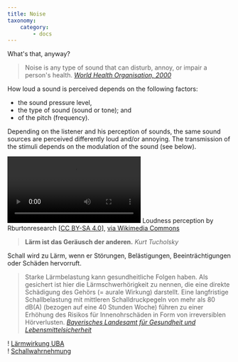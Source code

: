 ```yaml
---
title: Noise
taxonomy:
    category:
        - docs
---
```

What's that, anyway? 

> Noise is any type of sound that can disturb, annoy, or impair a person's health. <cite>[World Health Organisation, 2000](http://www.euro.who.int/__data/assets/pdf_file/0017/43316/E92845.pdf)</cite>


How loud a sound is perceived depends on the following factors:

* the sound pressure level,
* the type of sound (sound or tone); and
* of the pitch (frequency).

Depending on the listener and his perception of sounds, the same sound sources are perceived differently loud and/or annoying. The transmission of the stimuli depends on the modulation of the sound (see below).

![Loudness perception](https://upload.wikimedia.org/wikipedia/commons/d/d0/Loudness_perception.webm)
Loudness perception by Rburtonresearch [<a href="https://creativecommons.org/licenses/by-sa/4.0">CC BY-SA 4.0</a>], <a href="https://commons.wikimedia.org/wiki/File:Loudness_perception.webm">via Wikimedia Commons</a>

> **Lärm ist das Geräusch der anderen.** <cite>Kurt Tucholsky</cite>

Schall wird zu Lärm, wenn er Störungen, Belästigungen, Beeinträchtigungen oder Schäden hervorruft.

> Starke Lärmbelastung kann gesundheitliche Folgen haben. Als gesichert ist hier die Lärmschwerhörigkeit zu nennen, die eine direkte Schädigung des Gehörs (= aurale Wirkung) darstellt. Eine langfristige Schallbelastung mit mittleren Schalldruckpegeln von mehr als 80 dB(A) (bezogen auf eine 40 Stunden Woche) führen zu einer Erhöhung des Risikos für Innenohrschäden in Form von irreversiblen Hörverlusten. <cite>[Bayerisches Landesamt für Gesundheit und Lebensmittelsicherheit](https://www.lgl.bayern.de/gesundheit/arbeitsplatz_umwelt/physikalische_umweltfaktoren/laerm_grundlagen.htm)</cite>

! [Lärmwirkung UBA](https://www.umweltbundesamt.de/themen/verkehr-laerm/laermwirkungen#textpart-1) <br>
! [Schallwahrnehmung](https://physikunterricht-online.de/jahrgang-7/schallwahrnehmung-und-schallmessung/)